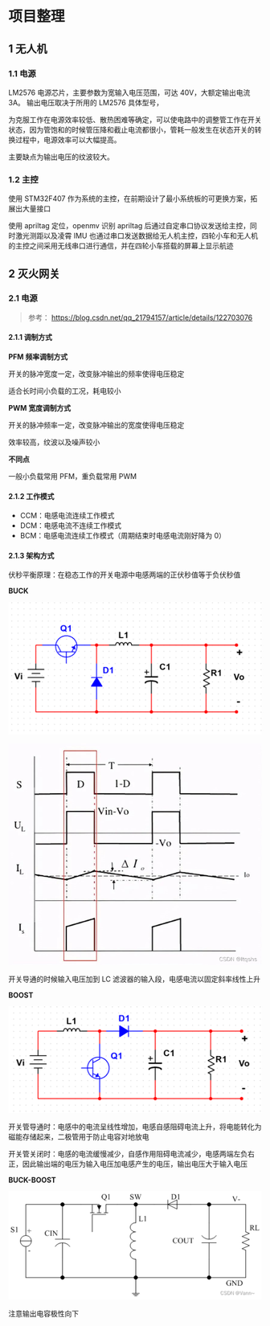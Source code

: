 # 项目整理

## 1 无人机

### 1.1 电源            

LM2576 电源芯片，主要参数为宽输入电压范围，可达 40V，大额定输出电流 3A。
输出电压取决于所用的 LM2576 具体型号，

为克服工作在电源效率较低、散热困难等确定，可以使电路中的调整管工作在开关状态，因为管饱和的时候管压降和截止电流都很小，管耗一般发生在状态开关的转换过程中，电源效率可以大幅提高。

主要缺点为输出电压的纹波较大。


### 1.2 主控 

使用 STM32F407 作为系统的主控，在前期设计了最小系统板的可更换方案，拓展出大量接口

使用 apriltag 定位，openmv 识别 apriltag 后通过自定串口协议发送给主控，同时激光测距以及凌霄 IMU 也通过串口发送数据给无人机主控，四轮小车和无人机的主控之间采用无线串口进行通信，并在四轮小车搭载的屏幕上显示航迹

## 2 灭火网关

### 2.1 电源

>参考： https://blog.csdn.net/qq_21794157/article/details/122703076

#### 2.1.1 调制方式

**PFM 频率调制方式**

开关的脉冲宽度一定，改变脉冲输出的频率使得电压稳定

适合长时间小负载的工况，耗电较小

**PWM 宽度调制方式**

开关的脉冲频率一定，改变脉冲输出的宽度使得电压稳定

效率较高，纹波以及噪声较小

**不同点**

一般小负载常用 PFM，重负载常用 PWM

#### 2.1.2 工作模式

- CCM：电感电流连续工作模式
- DCM：电感电流不连续工作模式
- BCM：电感电流连续工作模式（周期结束时电感电流刚好降为 0）
#### 2.1.3 架构方式

伏秒平衡原理：在稳态工作的开关电源中电感两端的正伏秒值等于负伏秒值

**BUCK**

![](项目整理/image-20240925132114311.png)

![](项目整理/image-20240925131347200.png)

开关导通的时候输入电压加到 LC 滤波器的输入段，电感电流以固定斜率线性上升

**BOOST**

![](项目整理/image-20240925132815238.png)

开关管导通时：电感中的电流呈线性增加，电感自感阻碍电流上升，将电能转化为磁能存储起来，二极管用于防止电容对地放电

开关管关闭时：电感的电流缓慢减少，自感作用阻碍电流减少，电感两端左负右正，因此输出端的电压为输入电压加电感产生的电压，输出电压大于输入电压

**BUCK-BOOST**

![](项目整理/image-20240925133705923.png)

注意输出电容极性向下

